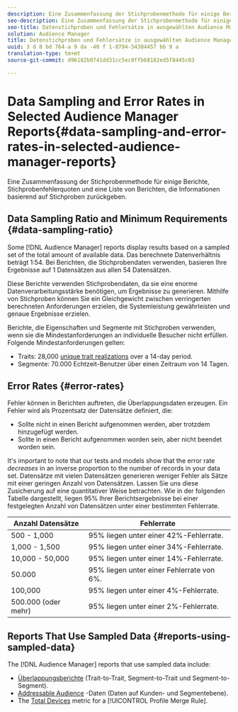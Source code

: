 ```yaml
---
description: Eine Zusammenfassung der Stichprobenmethode für einige Berichte, Stichprobenfehlerquoten und eine Liste von Berichten, die Informationen basierend auf Stichproben zurückgeben.
seo-description: Eine Zusammenfassung der Stichprobenmethode für einige Berichte, Stichprobenfehlerquoten und eine Liste von Berichten, die Informationen basierend auf Stichproben zurückgeben.
seo-title: Datenstichproben und Fehlersätze in ausgewählten Audience Manager-Berichten
solution: Audience Manager
title: Datenstichproben und Fehlersätze in ausgewählten Audience Manager-Berichten
uuid: 3 d 8 bd 764-a 9 da -40 f 1-8794-54304457 bb 9 a
translation-type: tm+mt
source-git-commit: d96182b0741dd31cc5ec0ffb68182ed5f8445c03

---
```



# Data Sampling and Error Rates in Selected Audience Manager Reports{#data-sampling-and-error-rates-in-selected-audience-manager-reports}

Eine Zusammenfassung der Stichprobenmethode für einige Berichte, Stichprobenfehlerquoten und eine Liste von Berichten, die Informationen basierend auf Stichproben zurückgeben.

## Data Sampling Ratio and Minimum Requirements {#data-sampling-ratio}

Some [!DNL Audience Manager] reports display results based on a sampled set of the total amount of available data. Das berechnete Datenverhältnis beträgt 1:54. Bei Berichten, die Stichprobendaten verwenden, basieren Ihre Ergebnisse auf 1 Datensätzen aus allen 54 Datensätzen.

Diese Berichte verwenden Stichprobendaten, da sie eine enorme Datenverarbeitungsstärke benötigen, um Ergebnisse zu generieren. Mithilfe von Stichproben können Sie ein Gleichgewicht zwischen verringerten berechneten Anforderungen erzielen, die Systemleistung gewährleisten und genaue Ergebnisse erzielen.

Berichte, die Eigenschaften und Segmente mit Stichproben verwenden, wenn sie die Mindestanforderungen an individuelle Besucher nicht erfüllen. Folgende Mindestanforderungen gelten:

* Traits: 28,000 [unique trait realizations](/help/using/features/traits/trait-qualification-reference.md#unique-trait-realizations) over a 14-day period.
* Segmente: 70.000 Echtzeit-Benutzer über einen Zeitraum von 14 Tagen.

## Error Rates {#error-rates}

Fehler können in Berichten auftreten, die Überlappungsdaten erzeugen. Ein Fehler wird als Prozentsatz der Datensätze definiert, die:

* Sollte nicht in einen Bericht aufgenommen werden, aber trotzdem hinzugefügt werden.
* Sollte in einen Bericht aufgenommen worden sein, aber nicht beendet worden sein.

It's important to note that our tests and models show that the error rate *decreases* in an inverse proportion to the number of records in your data set. Datensätze mit vielen Datensätzen generieren weniger Fehler als Sätze mit einer geringen Anzahl von Datensätzen. Lassen Sie uns diese Zusicherung auf eine quantitativer Weise betrachten. Wie in der folgenden Tabelle dargestellt, liegen 95% Ihrer Berichtsergebnisse bei einer festgelegten Anzahl von Datensätzen unter einer bestimmten Fehlerrate.

| Anzahl Datensätze | Fehlerrate |
|--- |--- |
| 500 - 1,000 | 95% liegen unter einer 42%-Fehlerrate. |
| 1,000 - 1,500 | 95% liegen unter einer 34%-Fehlerrate. |
| 10,000 - 50,000 | 95% liegen unter einer 14%-Fehlerrate. |
| 50.000 | 95% liegen unter einer Fehlerrate von 6%. |
| 100,000 | 95% liegen unter einer 4%-Fehlerrate. |
| 500.000 (oder mehr) | 95% liegen unter einer 2%-Fehlerrate. |

## Reports That Use Sampled Data {#reports-using-sampled-data}

The [!DNL Audience Manager] reports that use sampled data include:

* [Überlappungsberichte](../reporting/dynamic-reports/dynamic-reports.md#interactive-and-overlap-reports) (Trait-to-Trait, Segment-to-Trait und Segment-to-Segment).
* [Addressable Audience](../features/addressable-audiences.md) -Daten (Daten auf Kunden- und Segmentebene).
* The [Total Devices](../features/profile-merge-rules/profile-link-metrics.md#merge-rule-metrics) metric for a [!UICONTROL Profile Merge Rule].
